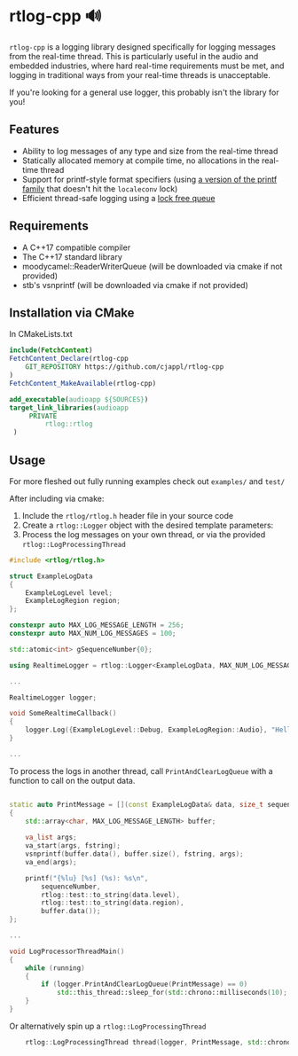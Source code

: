 # rtlog-cpp 🔊

`rtlog-cpp` is a logging library designed specifically for logging messages from the real-time thread. This is particularly useful in the audio and embedded industries, where hard real-time requirements must be met, and logging in traditional ways from your real-time threads is unacceptable.

If you're looking for a general use logger, this probably isn't the library for you!

## Features

- Ability to log messages of any type and size from the real-time thread
- Statically allocated memory at compile time, no allocations in the real-time thread
- Support for printf-style format specifiers (using [a version of the printf family](https://github.com/nothings/stb/blob/master/stb_sprintf.h) that doesn't hit the `localeconv` lock)
- Efficient thread-safe logging using a [lock free queue](https://github.com/cameron314/readerwriterqueue)

## Requirements

- A C++17 compatible compiler
- The C++17 standard library
- moodycamel::ReaderWriterQueue (will be downloaded via cmake if not provided)
- stb's vsnprintf (will be downloaded via cmake if not provided)

## Installation via CMake

In CMakeLists.txt
```cmake
include(FetchContent)
FetchContent_Declare(rtlog-cpp
    GIT_REPOSITORY https://github.com/cjappl/rtlog-cpp
)
FetchContent_MakeAvailable(rtlog-cpp)

add_executable(audioapp ${SOURCES})
target_link_libraries(audioapp
     PRIVATE
         rtlog::rtlog
 )
```

## Usage

For more fleshed out fully running examples check out `examples/` and `test/`

After including via cmake:

1. Include the `rtlog/rtlog.h` header file in your source code
2. Create a `rtlog::Logger` object with the desired template parameters:
3. Process the log messages on your own thread, or via the provided `rtlog::LogProcessingThread`

```c++
#include <rtlog/rtlog.h>

struct ExampleLogData
{
    ExampleLogLevel level;
    ExampleLogRegion region;
};

constexpr auto MAX_LOG_MESSAGE_LENGTH = 256;
constexpr auto MAX_NUM_LOG_MESSAGES = 100;

std::atomic<int> gSequenceNumber{0};

using RealtimeLogger = rtlog::Logger<ExampleLogData, MAX_NUM_LOG_MESSAGES, MAX_LOG_MESSAGE_LENGTH, gSequenceNumber>;

...

RealtimeLogger logger;

void SomeRealtimeCallback()
{
    logger.Log({ExampleLogLevel::Debug, ExampleLogRegion::Audio}, "Hello, world!");
}

...

```

To process the logs in another thread, call `PrintAndClearLogQueue` with a function to call on the output data.

```c++

static auto PrintMessage = [](const ExampleLogData& data, size_t sequenceNumber, const char* fstring, ...) __attribute__ ((format (printf, 4, 5)))
{
    std::array<char, MAX_LOG_MESSAGE_LENGTH> buffer;
    
    va_list args;
    va_start(args, fstring);
    vsnprintf(buffer.data(), buffer.size(), fstring, args);
    va_end(args);

    printf("{%lu} [%s] (%s): %s\n", 
        sequenceNumber, 
        rtlog::test::to_string(data.level), 
        rtlog::test::to_string(data.region), 
        buffer.data());
};

...

void LogProcessorThreadMain()
{
    while (running)
    {
        if (logger.PrintAndClearLogQueue(PrintMessage) == 0)
            std::this_thread::sleep_for(std::chrono::milliseconds(10);
    }
}

```

Or alternatively spin up a `rtlog::LogProcessingThread`

```c++
    rtlog::LogProcessingThread thread(logger, PrintMessage, std::chrono::milliseconds(10));
```
